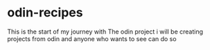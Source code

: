 # odin-recipes
This is the start of my journey with The odin project i will be creating projects from odin and anyone who wants to see can do so
